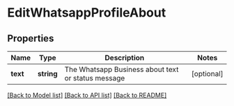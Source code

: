 # EditWhatsappProfileAbout

## Properties
Name | Type | Description | Notes
------------ | ------------- | ------------- | -------------
**text** | **string** | The Whatsapp Business about text or status message | [optional] 

[[Back to Model list]](../README.md#documentation-for-models) [[Back to API list]](../README.md#documentation-for-api-endpoints) [[Back to README]](../README.md)


